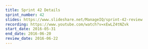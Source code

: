 ```yaml
---
title: Sprint 42 Details
sprint_number: 42
slides: https://www.slideshare.net/ManageIQ/sprint-42-review
recording: https://www.youtube.com/watch?v=xEwLZ4tNZvk
start_date: 2016-05-31
end_date: 2016-06-20
review_date: 2016-06-22
---
```

